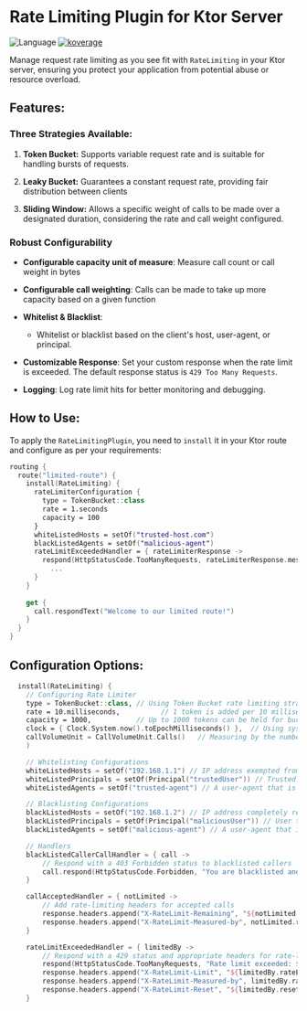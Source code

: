 # Rate Limiting Plugin for Ktor Server
![Language](https://img.shields.io/github/languages/top/flaxoos/flax-ktor-plugins?color=blue&logo=kotlin)
<a href="file:/Users/ido/IdeaProjects/flax-ktor-plugins/ktor-server-rate-limiting/build/reports/kover/html/index.html">![koverage](https://img.shields.io/badge/94.24-green?logo=kotlin&label=koverage&style=flat)</a>

Manage request rate limiting as you see fit with `RateLimiting` in your Ktor server, ensuring you protect your application from potential abuse or resource overload.

## Features:
### Three Strategies Available:

1) **Token Bucket:** Supports variable request rate and is suitable for handling bursts of requests.

2) **Leaky Bucket:** Guarantees a constant request rate, providing fair distribution between clients

3) **Sliding Window:** Allows a specific weight of calls to be made over a designated duration, considering the rate and call weight configured.

### Robust Configurability

- **Configurable capacity unit of measure**: Measure call count or call weight in bytes 
- **Configurable call weighting**: Calls can be made to take up more capacity based on a given function

- **Whitelist & Blacklist**:
    - Whitelist or blacklist based on the client's host, user-agent, or principal.

- **Customizable Response**: Set your custom response when the rate limit is exceeded. The default response status is `429 Too Many Requests`.

- **Logging**: Log rate limit hits for better monitoring and debugging.

## How to Use:

To apply the `RateLimitingPlugin`, you need to `install` it in your Ktor route and configure as per your requirements:

```kotlin
routing {
  route("limited-route") {
    install(RateLimiting) {
      rateLimiterConfiguration {
        type = TokenBucket::class
        rate = 1.seconds
        capacity = 100
      }
      whiteListedHosts = setOf("trusted-host.com")
      blackListedAgents = setOf("malicious-agent")
      rateLimitExceededHandler = { rateLimiterResponse ->
        respond(HttpStatusCode.TooManyRequests, rateLimiterResponse.message)
          ...
      }
    }
    
    get {
      call.respondText("Welcome to our limited route!")
    }
  }
}

```

## Configuration Options:

```kotlin
  install(RateLimiting) {
    // Configuring Rate Limiter
    type = TokenBucket::class, // Using Token Bucket rate limiting strategy
    rate = 10.milliseconds,          // 1 token is added per 10 milliseconds
    capacity = 1000,           // Up to 1000 tokens can be held for bursty traffic
    clock = { Clock.System.now().toEpochMilliseconds() },  // Using system time
    callVolumeUnit = CallVolumeUnit.Calls()   // Measuring by the number of API calls
    )

    // Whitelisting Configurations
    whiteListedHosts = setOf("192.168.1.1") // IP address exempted from rate limiting
    whiteListedPrincipals = setOf(Principal("trustedUser")) // Trusted user with unrestricted access
    whiteListedAgents = setOf("trusted-agent") // A user-agent that is allowed unrestricted access

    // Blacklisting Configurations
    blackListedHosts = setOf("192.168.1.2") // IP address completely restricted from API access
    blackListedPrincipals = setOf(Principal("maliciousUser")) // User that is denied access to the API
    blackListedAgents = setOf("malicious-agent") // A user-agent that is blocked from making API calls

    // Handlers
    blackListedCallerCallHandler = { call ->
        // Respond with a 403 Forbidden status to blacklisted callers
        call.respond(HttpStatusCode.Forbidden, "You are blacklisted and cannot access the API.")
    }

    callAcceptedHandler = { notLimited ->
        // Add rate-limiting headers for accepted calls
        response.headers.append("X-RateLimit-Remaining", "${notLimited.remaining}")
        response.headers.append("X-RateLimit-Measured-by", notLimited.rateLimiter.callVolumeUnit.name)
    }

    rateLimitExceededHandler = { limitedBy ->
        // Respond with a 429 status and appropriate headers for rate-limited callers
        respond(HttpStatusCode.TooManyRequests, "Rate limit exceeded: ${limitedBy.message}")
        response.headers.append("X-RateLimit-Limit", "${limitedBy.rateLimiter.capacity}")
        response.headers.append("X-RateLimit-Measured-by", limitedBy.rateLimiter.callVolumeUnit.name)
        response.headers.append("X-RateLimit-Reset", "${limitedBy.resetIn.inWholeMilliseconds}")
    }

```
